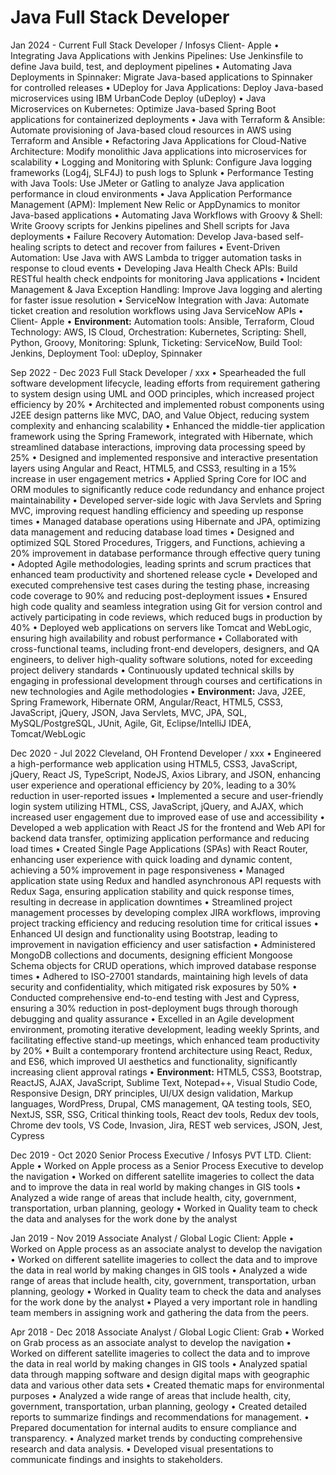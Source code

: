 # Java Full Stack Developer

Jan 2024 - Current
Full Stack Developer / Infosys 
Client- Apple
•	Integrating Java Applications with Jenkins Pipelines: Use Jenkinsfile to define Java build, test, and deployment pipelines
•	Automating Java Deployments in Spinnaker: Migrate Java-based applications to Spinnaker for controlled releases
•	UDeploy for Java Applications: Deploy Java-based microservices using IBM UrbanCode Deploy (uDeploy)
•	Java Microservices on Kubernetes: Optimize Java-based Spring Boot applications for containerized deployments
•	Java with Terraform & Ansible: Automate provisioning of Java-based cloud resources in AWS using Terraform and Ansible
•	Refactoring Java Applications for Cloud-Native Architecture: Modify monolithic Java applications into microservices for scalability
•	Logging and Monitoring with Splunk: Configure Java logging frameworks (Log4j, SLF4J) to push logs to Splunk
•	Performance Testing with Java Tools: Use JMeter or Gatling to analyze Java application performance in cloud environments
•	Java Application Performance Management (APM): Implement New Relic or AppDynamics to monitor Java-based applications
•	Automating Java Workflows with Groovy & Shell: Write Groovy scripts for Jenkins pipelines and Shell scripts for Java deployments
•	Failure Recovery Automation: Develop Java-based self-healing scripts to detect and recover from failures
•	Event-Driven Automation: Use Java with AWS Lambda to trigger automation tasks in response to cloud events
•	Developing Java Health Check APIs: Build RESTful health check endpoints for monitoring Java applications
•	Incident Management & Java Exception Handling: Improve Java logging and alerting for faster issue resolution
•	ServiceNow Integration with Java: Automate ticket creation and resolution workflows using Java ServiceNow APIs
•	Client- Apple
•	**Environment:** Automation tools: Ansible, Terraform, Cloud Technology: AWS, IS Cloud, Orchestration: Kubernetes, Scripting: Shell, Python, Groovy, Monitoring: Splunk, Ticketing: ServiceNow, Build Tool: Jenkins, Deployment Tool: uDeploy, Spinnaker

Sep 2022 - Dec 2023
	Full Stack Developer / xxx 
•	Spearheaded the full software development lifecycle, leading efforts from requirement gathering to system design using UML and OOD principles, which increased project efficiency by 20%
•	Architected and implemented robust components using J2EE design patterns like MVC, DAO, and Value Object, reducing system complexity and enhancing scalability
•	Enhanced the middle-tier application framework using the Spring Framework, integrated with Hibernate, which streamlined database interactions, improving data processing speed by 25%
•	Designed and implemented responsive and interactive presentation layers using Angular and React, HTML5, and CSS3, resulting in a 15% increase in user engagement metrics
•	Applied Spring Core for IOC and ORM modules to significantly reduce code redundancy and enhance project maintainability
•	Developed server-side logic with Java Servlets and Spring MVC, improving request handling efficiency and speeding up response times
•	Managed database operations using Hibernate and JPA, optimizing data management and reducing database load times
•	Designed and optimized SQL Stored Procedures, Triggers, and Functions, achieving a 20% improvement in database performance through effective query tuning
•	Adopted Agile methodologies, leading sprints and scrum practices that enhanced team productivity and shortened release cycle
•	Developed and executed comprehensive test cases during the testing phase, increasing code coverage to 90% and reducing post-deployment issues
•	Ensured high code quality and seamless integration using Git for version control and actively participating in code reviews, which reduced bugs in production by 40%
•	Deployed web applications on servers like Tomcat and WebLogic, ensuring high availability and robust performance
•	Collaborated with cross-functional teams, including front-end developers, designers, and QA engineers, to deliver high-quality software solutions, noted for exceeding project delivery standards
•	Continuously updated technical skills by engaging in professional development through courses and certifications in new technologies and Agile methodologies
•	**Environment:** Java, J2EE, Spring Framework, Hibernate ORM, Angular/React, HTML5, CSS3, JavaScript, jQuery, JSON, Java Servlets, MVC, JPA, SQL, MySQL/PostgreSQL, JUnit, Agile, Git, Eclipse/IntelliJ IDEA, Tomcat/WebLogic

Dec 2020 - Jul 2022
Cleveland, OH	Frontend Developer / xxx 
•	Engineered a high-performance web application using HTML5, CSS3, JavaScript, jQuery, React JS, TypeScript, NodeJS, Axios Library, and JSON, enhancing user experience and operational efficiency by 20%, leading to a 30% reduction in user-reported issues
•	Implemented a secure and user-friendly login system utilizing HTML, CSS, JavaScript, jQuery, and AJAX, which increased user engagement due to improved ease of use and accessibility
•	Developed a web application with React JS for the frontend and Web API for backend data transfer, optimizing application performance and reducing load times
•	Created Single Page Applications (SPAs) with React Router, enhancing user experience with quick loading and dynamic content, achieving a 50% improvement in page responsiveness
•	Managed application state using Redux and handled asynchronous API requests with Redux Saga, ensuring application stability and quick response times, resulting in decrease in application downtimes
•	Streamlined project management processes by developing complex JIRA workflows, improving project tracking efficiency and reducing resolution time for critical issues
•	Enhanced UI design and functionality using Bootstrap, leading to improvement in navigation efficiency and user satisfaction
•	Administered MongoDB collections and documents, designing efficient Mongoose Schema objects for CRUD operations, which improved database response times
•	Adhered to ISO-27001 standards, maintaining high levels of data security and confidentiality, which mitigated risk exposures by 50%
•	Conducted comprehensive end-to-end testing with Jest and Cypress, ensuring a 30% reduction in post-deployment bugs through thorough debugging and quality assurance
•	Excelled in an Agile development environment, promoting iterative development, leading weekly Sprints, and facilitating effective stand-up meetings, which enhanced team productivity by 20%
•	Built a contemporary frontend architecture using React, Redux, and ES6, which improved UI aesthetics and functionality, significantly increasing client approval ratings
•	**Environment:** HTML5, CSS3, Bootstrap, ReactJS, AJAX, JavaScript, Sublime Text, Notepad++, Visual Studio Code, Responsive Design, DRY principles, UI/UX design validation, Markup languages, WordPress, Drupal, CMS management, QA testing tools, SEO, NextJS, SSR, SSG, Critical thinking tools, React dev tools, Redux dev tools, Chrome dev tools, VS Code, Invasion, Jira, REST web services, JSON, Jest, Cypress

Dec 2019 - Oct 2020
Senior Process Executive / Infosys PVT LTD. 
Client: Apple
•	Worked on Apple process as a Senior Process Executive to develop the navigation
•	Worked on different satellite imageries to collect the data and to improve the data in real world by making changes in GIS tools
•	Analyzed a wide range of areas that include health, city, government, transportation, urban planning, geology
•	Worked in Quality team to check the data and analyses for the work done by the analyst

Jan 2019 - Nov 2019
Associate Analyst / Global Logic 
Client: Apple
•	Worked on Apple process as an associate analyst to develop the navigation
•	Worked on different satellite imageries to collect the data and to improve the data in real world by making changes in GIS tools
•	Analyzed a wide range of areas that include health, city, government, transportation, urban planning, geology
•	Worked in Quality team to check the data and analyses for the work done by the analyst
•	Played a very important role in handling team members in assigning work and gathering the data from the peers.

Apr 2018 - Dec 2018
Associate Analyst / Global Logic 
Client: Grab
•	Worked on Grab process as an associate analyst to develop the navigation
•	Worked on different satellite imageries to collect the data and to improve the data in real world by making changes in GIS tools
•	Analyzed spatial data through mapping software and design digital maps with geographic data and various other data sets
•	Created thematic maps for environmental purposes
•	Analyzed a wide range of areas that include health, city, government, transportation, urban planning, geology
•	Created detailed reports to summarize findings and recommendations for management.
•	Prepared documentation for internal audits to ensure compliance and transparency.
•	Analyzed market trends by conducting comprehensive research and data analysis.
•	Developed visual presentations to communicate findings and insights to stakeholders.
